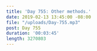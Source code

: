 ```yaml
---
title: 'Day 755: Other methods.'
date: 2019-02-13 13:45:00 -08:00
file: "/uploads/Day-755.mp3"
post: Day 755
duration: '00:03:45'
length: 3270803
---
```


